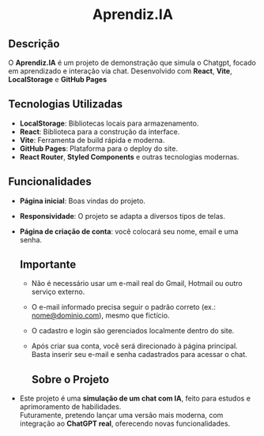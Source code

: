 <h1 align='center'> Aprendiz.IA </h1>

## Descrição

O **Aprendiz.IA** é um projeto de demonstração que simula o Chatgpt, focado em aprendizado e interação via chat.
Desenvolvido com **React**, **Vite**, **LocalStorage** e **GitHub Pages** 

## Tecnologias Utilizadas

- **LocalStorage**: Bibliotecas locais para armazenamento.
- **React**: Biblioteca para a construção da interface.
- **Vite**: Ferramenta de build rápida e moderna.
- **GitHub Pages**: Plataforma para o deploy do site.
- **React Router**, **Styled Components** e outras tecnologias modernas.

## Funcionalidades 

- **Página inicial**: Boas vindas do projeto.
- **Responsividade**: O projeto se adapta a diversos tipos de telas.
- **Página de criação de conta**: você colocará seu nome, email e uma senha. 

  ## Importante

  - Não é necessário usar um e-mail real do Gmail, Hotmail ou outro serviço externo.
  - O e-mail informado precisa seguir o padrão correto (ex.: nome@dominio.com), mesmo que fictício.
  - O cadastro e login são gerenciados localmente dentro do site.
  - Após criar sua conta, você será direcionado à página principal. Basta inserir seu e-mail e senha cadastrados para acessar o chat.

    ## Sobre o Projeto

- Este projeto é uma **simulação de um chat com IA**, feito para estudos e aprimoramento de habilidades.  
Futuramente, pretendo lançar uma versão mais moderna, com integração ao **ChatGPT real**, oferecendo novas funcionalidades.
